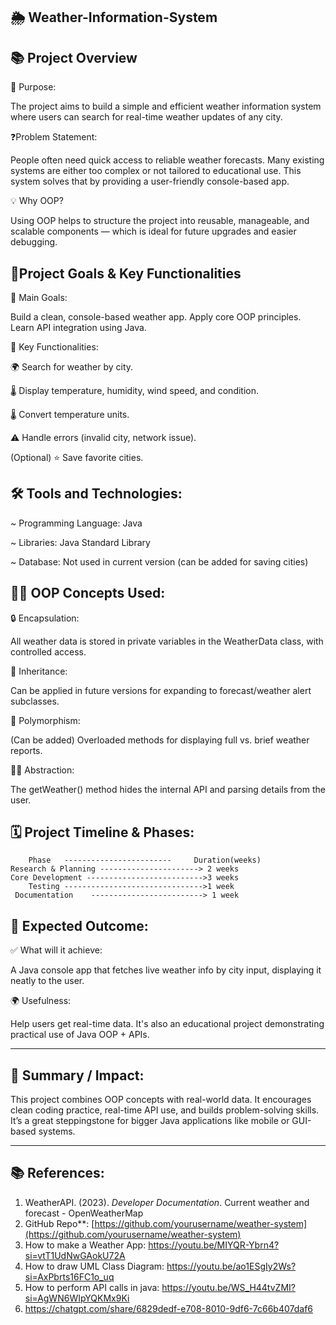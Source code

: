 ## 🌦️ Weather-Information-System 

## 📚 Project Overview

🎯 Purpose:

The project aims to build a simple and efficient weather information system where users can search for real-time weather updates of any city.

❓Problem Statement:

People often need quick access to reliable weather forecasts. Many existing systems are either too complex or not tailored to educational use. This system solves that by providing a user-friendly console-based app.

💡 Why OOP?

Using OOP helps to structure the project into reusable, manageable, and scalable components — which is ideal for future upgrades and easier debugging.


## 🎯Project Goals & Key Functionalities

🥅 Main Goals:

Build a clean, console-based weather app.
Apply core OOP principles.
Learn API integration using Java.

🔑 Key Functionalities:

🌍 Search for weather by city.

🌡️ Display temperature, humidity, wind speed, and condition.

🌡️ Convert temperature units.

⚠️ Handle errors (invalid city, network issue).

(Optional) ⭐ Save favorite cities.


## 🛠️ Tools and Technologies:

  ~ Programming Language: Java

 ~ Libraries: Java Standard Library

 ~ Database: Not used in current version (can be added for saving cities)


## 🧑‍💻 OOP Concepts Used:

🔒 Encapsulation:

All weather data is stored in private variables in the WeatherData class, with controlled access.

🧬 Inheritance:

Can be applied in future versions for expanding to forecast/weather alert subclasses.

🔄 Polymorphism:

(Can be added) Overloaded methods for displaying full vs. brief weather reports.

🕵️‍♂️ Abstraction:

The getWeather() method hides the internal API and parsing details from the user.


## 🗓️ Project Timeline & Phases:


        Phase   ------------------------     Duration(weeks)	        
    Research & Planning ----------------------> 2 weeks	              
    Core Development -------------------------->3 weeks	         
        Testing ------------------------------->1 week                                                                                                                                                	
     Documentation    -------------------------> 1 week       	
	
           


## 🎯 Expected Outcome:

✅ What will it achieve:

A Java console app that fetches live weather info by city input, displaying it neatly to the user.

🌍 Usefulness:

Help users get real-time data. It's also an educational project demonstrating practical use of Java OOP + APIs.


---

## 📜 Summary / Impact:

This project combines OOP concepts with real-world data. It encourages clean coding practice, real-time API use, and builds problem-solving skills. It’s a great steppingstone for bigger Java applications like mobile or GUI-based systems.


---

## 📚 References:

1. WeatherAPI. (2023). *Developer Documentation*. 
Current weather and forecast - OpenWeatherMap
2. GitHub Repo**: [https://github.com/yourusername/weather-system](https://github.com/yourusername/weather-system)  
3. How to make a Weather App:
 https://youtu.be/MIYQR-Ybrn4?si=vtT1UdNwGAokU72A
4. How to draw UML Class Diagram:
https://youtu.be/ao1ESgIy2Ws?si=AxPbrts16FC1o_uq
5. How to perform API calls in java:
https://youtu.be/WS_H44tvZMI?si=AgWN6WIpYQKMx9Ki
6. https://chatgpt.com/share/6829dedf-e708-8010-9df6-7c66b407daf6




